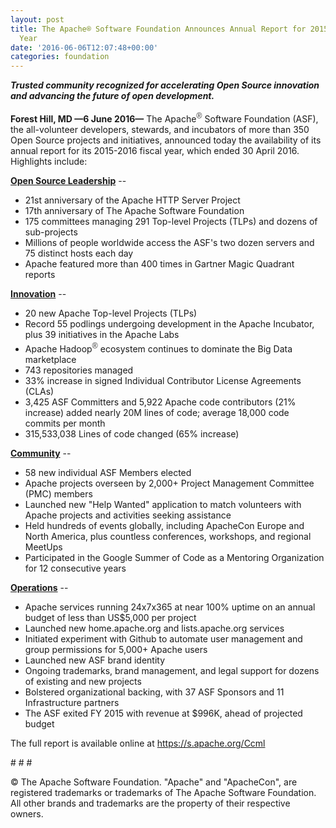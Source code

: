 ```yaml
---
layout: post
title: The Apache® Software Foundation Announces Annual Report for 2015-2016 Fiscal
  Year
date: '2016-06-06T12:07:48+00:00'
categories: foundation
---
```

<div> 
    <p><b><i>Trusted community recognized for accelerating Open Source innovation and advancing the future of open development.</i></b></p> 
  </div> 
  <p><b>Forest Hill, MD —6 June 2016—</b>&nbsp;The Apache<font color="#333333" face="Verdana, Geneva, Tahoma, Arial, Helvetica, sans-serif"><span style="font-size: 15px; line-height: 21.4286px;"><sup>®</sup></span></font>&nbsp;Software Foundation (ASF), the all-volunteer developers, stewards, and incubators of more than 350 Open Source projects and initiatives, announced today the availability of its annual report for its 2015-2016 fiscal year, which ended 30 April 2016. Highlights include:</p> 
  <p><u><b>Open Source Leadership</b></u> --&nbsp;</p> 
  <div> 
    <ul> 
      <li>21st anniversary of the Apache HTTP Server Project</li> 
      <li>17th anniversary of The Apache Software Foundation</li> 
      <li>175 committees managing 291 Top-level Projects (TLPs) and dozens of sub-projects</li> 
      <li> 
        <div>Millions of people worldwide access the ASF's two dozen servers and 75 distinct hosts each day</div> 
      </li> 
      <li>Apache featured more than 400 times in Gartner Magic Quadrant reports</li> 
    </ul> 
    <p> </p> 
    <p><b><u>Innovation</u></b> --</p> 
  </div> 
  <div> 
    <ul> 
      <li>20 new Apache Top-level Projects (TLPs)</li> 
      <li>Record 55 podlings undergoing development in the Apache Incubator, plus 39 initiatives in the Apache Labs</li> 
      <li>Apache Hadoop<font color="#333333" face="Verdana, Geneva, Tahoma, Arial, Helvetica, sans-serif"><span style="font-size: 15px; line-height: 21.4286px;"><sup>®</sup></span></font> ecosystem continues to dominate the Big Data marketplace</li> 
      <li>743 repositories managed</li> 
      <li>33% increase in signed Individual Contributor License Agreements (CLAs)</li> 
      <li>3,425 ASF Committers and 5,922 Apache code contributors (21% increase) added nearly 20M lines of code;&nbsp;average 18,000 code commits per month</li> 
      <li>315,533,038 Lines of code changed (65% increase)</li> 
    </ul> 
  </div> 
  <p> </p> 
  <p> </p> 
  <p><b><u>Community</u></b> --</p> 
  <div> 
    <ul> 
      <li>58 new individual ASF Members elected</li> 
      <li>Apache projects overseen by 2,000+ Project Management Committee (PMC) members</li> 
      <li>Launched new &quot;Help Wanted&quot; application to match volunteers with Apache projects and activities seeking assistance</li> 
      <li>Held hundreds of events globally, including ApacheCon Europe and North America, plus countless conferences, workshops, and regional MeetUps</li> 
      <li>Participated in the Google Summer of Code as a Mentoring Organization for 12 consecutive years</li> 
    </ul> 
  </div> 
  <p><b><u>Operations</u></b> --</p> 
  <div> 
    <ul> 
      <li>Apache services running 24x7x365 at near 100% uptime on an annual budget of less than US$5,000 per project</li> 
      <li>Launched new home.apache.org and lists.apache.org services</li> 
      <li>Initiated experiment with Github to automate user management and group permissions for 5,000+ Apache users</li> 
      <li>Launched new ASF brand identity</li> 
      <li>Ongoing trademarks, brand management, and legal support for dozens of existing and new projects</li> 
      <li>Bolstered organizational backing, with 37 ASF Sponsors and 11 Infrastructure partners</li> 
      <li>The ASF exited FY 2015 with revenue at $996K, ahead of projected budget</li> 
    </ul> 
  </div> 
  <p> </p> 
  <div> 
    <p>The full report is available online at <a href="https://s.apache.org/Ccml">https://s.apache.org/Ccml</a></p> 
  </div> 
  <div> 
    <p># # #</p> 
  </div> 
  <div>© The Apache Software Foundation. &quot;Apache&quot; and &quot;ApacheCon&quot;, are registered trademarks or trademarks of The Apache Software Foundation. All other brands and trademarks are the property of their respective owners.</div>
